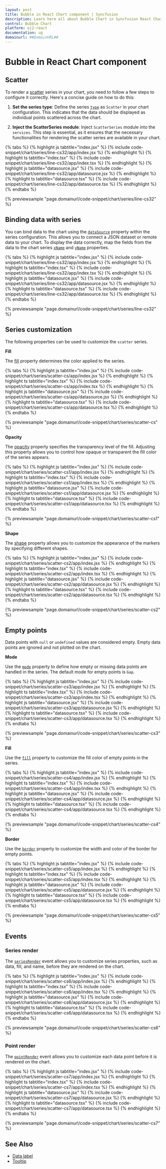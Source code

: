 ```yaml
---
layout: post
title: Bubble in React Chart component | Syncfusion
description: Learn here all about Bubble Chart in Syncfusion React Chart component of Syncfusion Essential JS 2 and more.
control: Bubble Chart 
platform: ej2-react
documentation: ug
domainurl: ##DomainURL##
---
```


# Bubble in React Chart component

## Scatter

To render a [scatter](https://www.syncfusion.com/react-components/react-charts/chart-types/scatter-chart) series in your chart, you need to follow a few steps to configure it correctly. Here's a concise guide on how to do this:

1. **Set the series type**: Define the series [`type`](https://ej2.syncfusion.com/react/documentation/api/chart/seriesModel/#type) as `Scatter` in your chart configuration. This indicates that the data should be displayed as individual points scattered across the chart.

2. **Inject the ScatterSeries module**: Inject `ScatterSeries` module into the `services`. This step is essential, as it ensures that the necessary functionalities for rendering the scatter series are available in your chart.

{% tabs %}
{% highlight js tabtitle="index.jsx" %}
{% include code-snippet/chart/series/line-cs32/app/index.jsx %}
{% endhighlight %}
{% highlight ts tabtitle="index.tsx" %}
{% include code-snippet/chart/series/line-cs32/app/index.tsx %}
{% endhighlight %}
{% highlight js tabtitle="datasource.jsx" %}
{% include code-snippet/chart/series/line-cs32/app/datasource.jsx %}
{% endhighlight %}
{% highlight ts tabtitle="datasource.tsx" %}
{% include code-snippet/chart/series/line-cs32/app/datasource.tsx %}
{% endhighlight %}
{% endtabs %}

{% previewsample "page.domainurl/code-snippet/chart/series/line-cs32" %}

## Binding data with series

You can bind data to the chart using the [`dataSource`](https://ej2.syncfusion.com/react/documentation/api/chart/seriesModel/#datasource) property within the series configuration. This allows you to connect a JSON dataset or remote data to your chart. To display the data correctly, map the fields from the data to the chart series [`xName`](https://ej2.syncfusion.com/react/documentation/api/chart/seriesModel/#xname) and [`yName`](https://ej2.syncfusion.com/react/documentation/api/chart/seriesModel/#yname) properties.

{% tabs %}
{% highlight js tabtitle="index.jsx" %}
{% include code-snippet/chart/series/line-cs32/app/index.jsx %}
{% endhighlight %}
{% highlight ts tabtitle="index.tsx" %}
{% include code-snippet/chart/series/line-cs32/app/index.tsx %}
{% endhighlight %}
{% highlight js tabtitle="datasource.jsx" %}
{% include code-snippet/chart/series/line-cs32/app/datasource.jsx %}
{% endhighlight %}
{% highlight ts tabtitle="datasource.tsx" %}
{% include code-snippet/chart/series/line-cs32/app/datasource.tsx %}
{% endhighlight %}
{% endtabs %}

{% previewsample "page.domainurl/code-snippet/chart/series/line-cs32" %}

## Series customization

The following properties can be used to customize the `scatter` series.

**Fill**

The [fill](https://ej2.syncfusion.com/react/documentation/api/chart/seriesModel/#fill) property determines the color applied to the series.

{% tabs %}
{% highlight js tabtitle="index.jsx" %}
{% include code-snippet/chart/series/scatter-cs/app/index.jsx %}
{% endhighlight %}
{% highlight ts tabtitle="index.tsx" %}
{% include code-snippet/chart/series/scatter-cs/app/index.tsx %}
{% endhighlight %}
{% highlight js tabtitle="datasource.jsx" %}
{% include code-snippet/chart/series/scatter-cs/app/datasource.jsx %}
{% endhighlight %}
{% highlight ts tabtitle="datasource.tsx" %}
{% include code-snippet/chart/series/scatter-cs/app/datasource.tsx %}
{% endhighlight %}
{% endtabs %}

{% previewsample "page.domainurl/code-snippet/chart/series/scatter-cs" %}

**Opacity**

The [opacity](https://ej2.syncfusion.com/react/documentation/api/chart/seriesModel/#opacity) property specifies the transparency level of the fill. Adjusting this property allows you to control how opaque or transparent the fill color of the series appears.

{% tabs %}
{% highlight js tabtitle="index.jsx" %}
{% include code-snippet/chart/series/scatter-cs1/app/index.jsx %}
{% endhighlight %}
{% highlight ts tabtitle="index.tsx" %}
{% include code-snippet/chart/series/scatter-cs1/app/index.tsx %}
{% endhighlight %}
{% highlight js tabtitle="datasource.jsx" %}
{% include code-snippet/chart/series/scatter-cs1/app/datasource.jsx %}
{% endhighlight %}
{% highlight ts tabtitle="datasource.tsx" %}
{% include code-snippet/chart/series/scatter-cs1/app/datasource.tsx %}
{% endhighlight %}
{% endtabs %}

{% previewsample "page.domainurl/code-snippet/chart/series/scatter-cs1" %}

**Shape**

The [shape](https://ej2.syncfusion.com/react/documentation/api/chart/markerSettings/#shape) property allows you to customize the appearance of the markers by specifying different shapes.

{% tabs %}
{% highlight js tabtitle="index.jsx" %}
{% include code-snippet/chart/series/scatter-cs2/app/index.jsx %}
{% endhighlight %}
{% highlight ts tabtitle="index.tsx" %}
{% include code-snippet/chart/series/scatter-cs2/app/index.tsx %}
{% endhighlight %}
{% highlight js tabtitle="datasource.jsx" %}
{% include code-snippet/chart/series/scatter-cs2/app/datasource.jsx %}
{% endhighlight %}
{% highlight ts tabtitle="datasource.tsx" %}
{% include code-snippet/chart/series/scatter-cs2/app/datasource.tsx %}
{% endhighlight %}
{% endtabs %}

{% previewsample "page.domainurl/code-snippet/chart/series/scatter-cs2" %}

## Empty points

Data points with `null` or `undefined` values are considered empty. Empty data points are ignored and not plotted on the chart.

**Mode**

Use the [`mode`](https://ej2.syncfusion.com/react/documentation/api/accumulation-chart/emptyPointSettingsModel/#mode) property to define how empty or missing data points are handled in the series. The default mode for empty points is `Gap`.

{% tabs %}
{% highlight js tabtitle="index.jsx" %}
{% include code-snippet/chart/series/scatter-cs3/app/index.jsx %}
{% endhighlight %}
{% highlight ts tabtitle="index.tsx" %}
{% include code-snippet/chart/series/scatter-cs3/app/index.tsx %}
{% endhighlight %}
{% highlight js tabtitle="datasource.jsx" %}
{% include code-snippet/chart/series/scatter-cs3/app/datasource.jsx %}
{% endhighlight %}
{% highlight ts tabtitle="datasource.tsx" %}
{% include code-snippet/chart/series/scatter-cs3/app/datasource.tsx %}
{% endhighlight %}
{% endtabs %}

{% previewsample "page.domainurl/code-snippet/chart/series/scatter-cs3" %}

**Fill**

Use the [`fill`](https://ej2.syncfusion.com/react/documentation/api/accumulation-chart/emptyPointSettingsModel/#fill) property to customize the fill color of empty points in the series.

{% tabs %}
{% highlight js tabtitle="index.jsx" %}
{% include code-snippet/chart/series/scatter-cs4/app/index.jsx %}
{% endhighlight %}
{% highlight ts tabtitle="index.tsx" %}
{% include code-snippet/chart/series/scatter-cs4/app/index.tsx %}
{% endhighlight %}
{% highlight js tabtitle="datasource.jsx" %}
{% include code-snippet/chart/series/scatter-cs4/app/datasource.jsx %}
{% endhighlight %}
{% highlight ts tabtitle="datasource.tsx" %}
{% include code-snippet/chart/series/scatter-cs4/app/datasource.tsx %}
{% endhighlight %}
{% endtabs %}

{% previewsample "page.domainurl/code-snippet/chart/series/scatter-cs4" %}

**Border**

Use the [`border`](https://ej2.syncfusion.com/react/documentation/api/accumulation-chart/emptyPointSettingsModel/#border) property to customize the width and color of the border for empty points.

{% tabs %}
{% highlight js tabtitle="index.jsx" %}
{% include code-snippet/chart/series/scatter-cs5/app/index.jsx %}
{% endhighlight %}
{% highlight ts tabtitle="index.tsx" %}
{% include code-snippet/chart/series/scatter-cs5/app/index.tsx %}
{% endhighlight %}
{% highlight js tabtitle="datasource.jsx" %}
{% include code-snippet/chart/series/scatter-cs5/app/datasource.jsx %}
{% endhighlight %}
{% highlight ts tabtitle="datasource.tsx" %}
{% include code-snippet/chart/series/scatter-cs5/app/datasource.tsx %}
{% endhighlight %}
{% endtabs %}

{% previewsample "page.domainurl/code-snippet/chart/series/scatter-cs5" %}

## Events

### Series render

The [`seriesRender`](https://ej2.syncfusion.com/react/documentation/api/chart/iSeriesRenderEventArgs/) event allows you to customize series properties, such as data, fill, and name, before they are rendered on the chart.

{% tabs %}
{% highlight js tabtitle="index.jsx" %}
{% include code-snippet/chart/series/scatter-cs6/app/index.jsx %}
{% endhighlight %}
{% highlight ts tabtitle="index.tsx" %}
{% include code-snippet/chart/series/scatter-cs6/app/index.tsx %}
{% endhighlight %}
{% highlight js tabtitle="datasource.jsx" %}
{% include code-snippet/chart/series/scatter-cs6/app/datasource.jsx %}
{% endhighlight %}
{% highlight ts tabtitle="datasource.tsx" %}
{% include code-snippet/chart/series/scatter-cs6/app/datasource.tsx %}
{% endhighlight %}
{% endtabs %}

{% previewsample "page.domainurl/code-snippet/chart/series/scatter-cs6" %}

### Point render

The [`pointRender`](https://ej2.syncfusion.com/react/documentation/api/chart/iPointRenderEventArgs/) event allows you to customize each data point before it is rendered on the chart.

{% tabs %}
{% highlight js tabtitle="index.jsx" %}
{% include code-snippet/chart/series/scatter-cs7/app/index.jsx %}
{% endhighlight %}
{% highlight ts tabtitle="index.tsx" %}
{% include code-snippet/chart/series/scatter-cs7/app/index.tsx %}
{% endhighlight %}
{% highlight js tabtitle="datasource.jsx" %}
{% include code-snippet/chart/series/scatter-cs7/app/datasource.jsx %}
{% endhighlight %}
{% highlight ts tabtitle="datasource.tsx" %}
{% include code-snippet/chart/series/scatter-cs7/app/datasource.tsx %}
{% endhighlight %}
{% endtabs %}

{% previewsample "page.domainurl/code-snippet/chart/series/scatter-cs7" %}

## See Also

* [Data label](./data-labels/)
* [Tooltip](./tool-tip/)